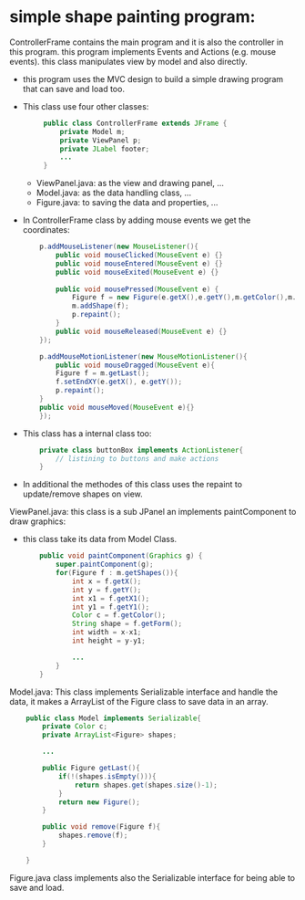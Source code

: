 
# simple shape painting program:

ControllerFrame contains the main program and it is also the controller in this program.
this program implements Events and Actions (e.g. mouse events). this class manipulates view by model and also directly. 

- this program uses the MVC design to build a simple drawing program that can save and load too.  

- This class use four other classes:
   ```java 
        public class ControllerFrame extends JFrame {
            private Model m;
            private ViewPanel p;
            private JLabel footer;
            ...
        }
    ```
    - ViewPanel.java: as the view and drawing panel, ... 
    - Model.java: as the data handling class, ...
    - Figure.java: to saving the data and properties, ...


- In ControllerFrame class by adding mouse events we get the coordinates:
    ```java
        p.addMouseListener(new MouseListener(){
            public void mouseClicked(MouseEvent e) {}
            public void mouseEntered(MouseEvent e) {}
            public void mouseExited(MouseEvent e) {}
            
            public void mousePressed(MouseEvent e) {
                Figure f = new Figure(e.getX(),e.getY(),m.getColor(),m.getForm());
                m.addShape(f);
                p.repaint();
            }
            public void mouseReleased(MouseEvent e) {}
        });

        p.addMouseMotionListener(new MouseMotionListener(){
            public void mouseDragged(MouseEvent e){
            Figure f = m.getLast();
            f.setEndXY(e.getX(), e.getY());
            p.repaint();
        }
        public void mouseMoved(MouseEvent e){}
        }); 
    
    ```

- This class has a internal class too:
    ```java
        private class buttonBox implements ActionListener{ 
            // listining to buttons and make actions 
        }
    ```
- In additional the methodes of this class uses the repaint to update/remove shapes on view.




ViewPanel.java: this class is a sub JPanel an implements paintComponent to draw graphics: 

- this class take its data from Model Class. 
    
    ```java 
        public void paintComponent(Graphics g) {
            super.paintComponent(g);    
            for(Figure f : m.getShapes()){
                int x = f.getX();
                int y = f.getY();
                int x1 = f.getX1();
                int y1 = f.getY1();
                Color c = f.getColor();
                String shape = f.getForm();
                int width = x-x1;
                int height = y-y1;

                ...
            }
        }
    ```




Model.java: This class implements Serializable interface and handle the data, it makes a ArrayList of the Figure class to save data in an array. 

```java
    public class Model implements Serializable{
        private Color c;
        private ArrayList<Figure> shapes;

        ...

        public Figure getLast(){
            if(!(shapes.isEmpty())){
                return shapes.get(shapes.size()-1);
            }
            return new Figure();
        }

        public void remove(Figure f){
            shapes.remove(f);
        }

    }
```

Figure.java class implements also the Serializable interface for being able to save and load.




 
    


